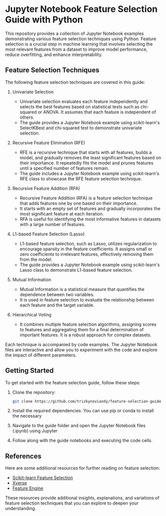 # Jupyter Notebook Feature Selection Guide with Python

This repository provides a collection of Jupyter Notebook examples demonstrating various feature selection techniques using Python. Feature selection is a crucial step in machine learning that involves selecting the most relevant features from a dataset to improve model performance, reduce overfitting, and enhance interpretability.

## Feature Selection Techniques

The following feature selection techniques are covered in this guide:

1. Univariate Selection
   - Univariate selection evaluates each feature independently and selects the best features based on statistical tests such as chi-squared or ANOVA. It assumes that each feature is independent of others.
   - The guide provides a Jupyter Notebook example using scikit-learn's SelectKBest and chi-squared test to demonstrate univariate selection.

2. Recursive Feature Elimination (RFE)
   - RFE is a recursive technique that starts with all features, builds a model, and gradually removes the least significant features based on their importance. It repeatedly fits the model and prunes features until a specified number of features remain.
   - The guide includes a Jupyter Notebook example using scikit-learn's RFE class to showcase the RFE feature selection technique.

3. Recursive Feature Addition (RFA)

   - Recursive Feature Addition (RFA) is a feature selection technique that adds features one by one based on their importance.
   - It starts with an empty set of features and gradually incorporates the most significant feature at each iteration.
   - RFA is useful for identifying the most informative features in datasets with a large number of features.

4. L1-based Feature Selection (Lasso)
   - L1-based feature selection, such as Lasso, utilizes regularization to encourage sparsity in the feature coefficients. It assigns small or zero coefficients to irrelevant features, effectively removing them from the model.
   - The guide provides a Jupyter Notebook example using scikit-learn's Lasso class to demonstrate L1-based feature selection.

5. Mutual Information

   - Mutual Information is a statistical measure that quantifies the dependence between two variables.
   - It is used in feature selection to evaluate the relationship between each feature and the target variable.

6. Hierarchical Voting

   - It combines multiple feature selection algorithms, assigning scores to features and aggregating them for a final determination of important features. It is a robust approach for complex datasets.

Each technique is accompanied by code examples. The Jupyter Notebook files are interactive and allow you to experiment with the code and explore the impact of different parameters.

## Getting Started

To get started with the feature selection guide, follow these steps:

1. Clone the repository:

   ```bash
   git clone https://github.com/trizkynoviandy/feature-selection-guide.git

2. Install the required dependencies. You can use pip or conda to install the necessary 
3. Navigate to the guide folder and open the Jupyter Notebook files (.ipynb) using Jupyter 
4. Follow along with the guide notebooks and executing the code cells.

## References

Here are some additional resources for further reading on feature selection:

- [Scikit-learn Feature Selection](https://scikit-learn.org/stable/modules/feature_selection.html)
- [Xverse](https://github.com/Sundar0989/XuniVerse)
- [Feature Engine](https://feature-engine.trainindata.com/en/latest/api_doc/selection/index.html)

These resources provide additional insights, explanations, and variations of feature selection techniques that you can explore to deepen your understanding.

